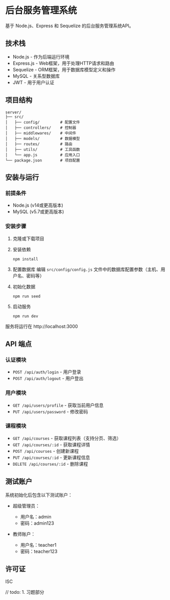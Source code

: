 # 后台服务管理系统

基于 Node.js、Express 和 Sequelize 的后台服务管理系统API。

## 技术栈

- Node.js - 作为后端运行环境
- Express.js - Web框架，用于处理HTTP请求和路由
- Sequelize - ORM框架，用于数据库模型定义和操作
- MySQL - 关系型数据库
- JWT - 用于用户认证

## 项目结构

```
server/
├── src/
│   ├── config/         # 配置文件
│   ├── controllers/    # 控制器
│   ├── middlewares/    # 中间件
│   ├── models/         # 数据模型
│   ├── routes/         # 路由
│   ├── utils/          # 工具函数
│   └── app.js          # 应用入口
└── package.json        # 项目配置
```

## 安装与运行

### 前提条件

- Node.js (v14或更高版本)
- MySQL (v5.7或更高版本)

### 安装步骤

1. 克隆或下载项目

2. 安装依赖
   ```
   npm install
   ```

3. 配置数据库
   编辑 `src/config/config.js` 文件中的数据库配置参数（主机、用户名、密码等）

4. 初始化数据
   ```
   npm run seed
   ```

5. 启动服务
   ```
   npm run dev
   ```

服务将运行在 http://localhost:3000

## API 端点

### 认证模块

- `POST /api/auth/login` - 用户登录
- `POST /api/auth/logout` - 用户登出

### 用户模块

- `GET /api/users/profile` - 获取当前用户信息
- `PUT /api/users/password` - 修改密码

### 课程模块

- `GET /api/courses` - 获取课程列表（支持分页、筛选）
- `GET /api/courses/:id` - 获取课程详情
- `POST /api/courses` - 创建新课程
- `PUT /api/courses/:id` - 更新课程信息
- `DELETE /api/courses/:id` - 删除课程

## 测试账户

系统初始化后包含以下测试账户：

- 超级管理员：
  - 用户名：admin
  - 密码：admin123

- 教师账户：
  - 用户名：teacher1
  - 密码：teacher123

## 许可证

ISC

// todo:
    1. 习题部分

